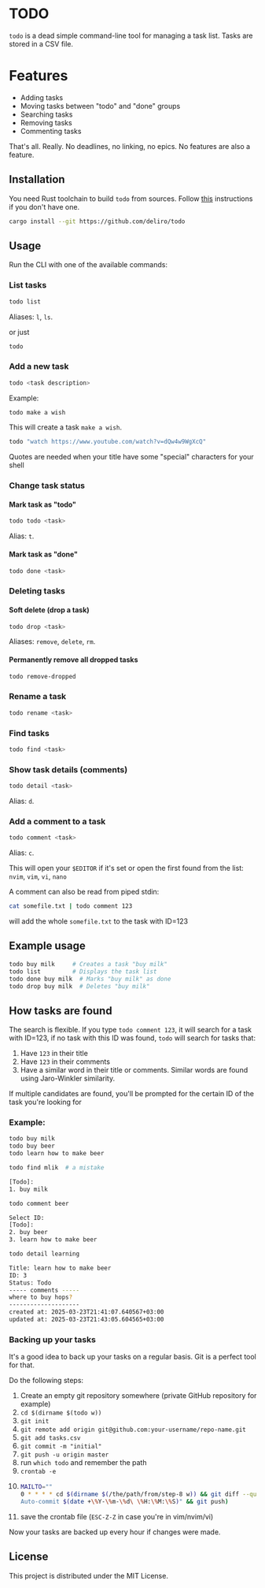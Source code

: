 # TODO

`todo` is a dead simple command-line tool for managing a task list.
Tasks are stored in a CSV file.

# Features

* Adding tasks
* Moving tasks between "todo" and "done" groups
* Searching tasks
* Removing tasks
* Commenting tasks

That's all. Really. No deadlines, no linking, no epics. No features are also a feature.

## Installation

You need Rust toolchain to build `todo` from sources.
Follow [this](https://doc.rust-lang.org/cargo/getting-started/installation.html)
instructions if you don't have one.

```sh
cargo install --git https://github.com/deliro/todo
```

## Usage

Run the CLI with one of the available commands:

### List tasks

```sh
todo list
```

Aliases: `l`, `ls`.

or just

```sh 
todo
```

### Add a new task

```sh
todo <task description>
```

Example:

```sh
todo make a wish
```

This will create a task `make a wish`.

```sh
todo "watch https://www.youtube.com/watch?v=dQw4w9WgXcQ"
```

Quotes are needed when your title have some "special" characters for your shell

### Change task status

#### Mark task as "todo"

```sh
todo todo <task>
```

Alias: `t`.

#### Mark task as "done"

```sh
todo done <task>
```

### Deleting tasks

#### Soft delete (drop a task)

```sh
todo drop <task>
```

Aliases: `remove`, `delete`, `rm`.

#### Permanently remove all dropped tasks

```sh
todo remove-dropped
```

### Rename a task

```sh
todo rename <task>
```

### Find tasks

```sh
todo find <task>
```

### Show task details (comments)

```sh
todo detail <task>
```

Alias: `d`.

### Add a comment to a task

```sh
todo comment <task>
```

Alias: `c`.

This will open your `$EDITOR` if it's set or open the first found from the list:
`nvim`, `vim`, `vi`, `nano`

A comment can also be read from piped stdin:

```sh 
cat somefile.txt | todo comment 123
```

will add the whole `somefile.txt` to the task with ID=123

## Example usage

```sh
todo buy milk     # Creates a task "buy milk"
todo list         # Displays the task list
todo done buy milk  # Marks "buy milk" as done
todo drop buy milk  # Deletes "buy milk"
```

## How tasks are found

The search is flexible. If you type `todo comment 123`, it will search for a task
with ID=123, if no task with this ID was found, `todo` will search for tasks that:

1. Have `123` in their title
2. Have `123` in their comments
3. Have a similar word in their title or comments. Similar words are found using Jaro-Winkler similarity.

If multiple candidates are found, you'll be prompted for the certain ID of the task you're looking for

### Example:

```sh 
todo buy milk
todo buy beer
todo learn how to make beer
```

```sh
todo find mlik  # a mistake

[Todo]:
1. buy milk
```

```sh 
todo comment beer

Select ID:
[Todo]:
2. buy beer
3. learn how to make beer
```

```sh
todo detail learning

Title: learn how to make beer
ID: 3
Status: Todo
----- comments -----
where to buy hops?
--------------------
created at: 2025-03-23T21:41:07.640567+03:00
updated at: 2025-03-23T21:43:05.604565+03:00
```

### Backing up your tasks

It's a good idea to back up your tasks on a regular basis. Git is a perfect tool for
that.

Do the following steps:

1. Create an empty git repository somewhere (private GitHub repository for example)
2. `cd $(dirname $(todo w))`
3. `git init`
4. `git remote add origin git@github.com:your-username/repo-name.git`
5. `git add tasks.csv`
6. `git commit -m "initial"`
7. `git push -u origin master`
8. run `which todo` and remember the path
9. `crontab -e`
10. ```sh
    MAILTO=""
    0 * * * * cd $(dirname $(/the/path/from/step-8 w)) && git diff --quiet || (git add tasks.csv && git commit -m "
    Auto-commit $(date +\%Y-\%m-\%d\ \%H:\%M:\%S)" && git push)
    ```
11. save the crontab file (`ESC-Z-Z` in case you're in vim/nvim/vi)

Now your tasks are backed up every hour if changes were made.

## License

This project is distributed under the MIT License.
